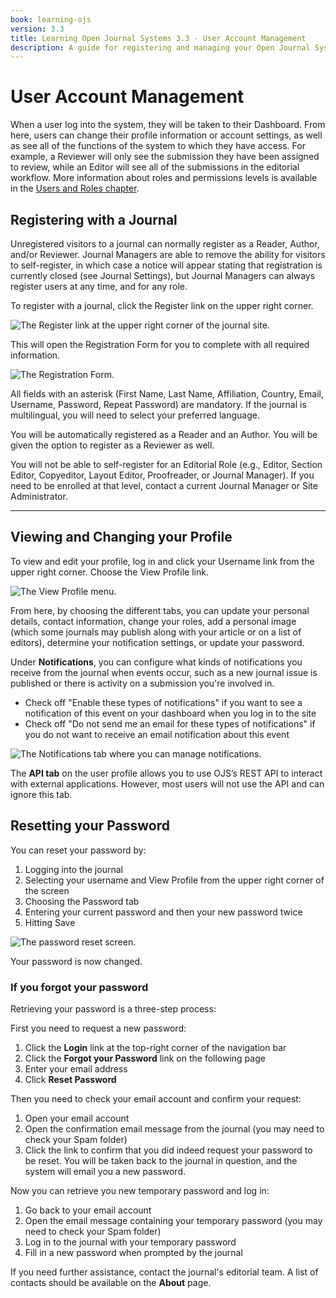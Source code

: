 ```yaml
---
book: learning-ojs
version: 3.3
title: Learning Open Journal Systems 3.3 - User Account Management
description: A guide for registering and managing your Open Journal Systems (OJS) account.
---
```


# User Account Management

When a user log into the system, they will be taken to their Dashboard. From here, users can change their profile information or account settings, as well as see all of the functions of the system to which they have access. For example, a Reviewer will only see the submission they have been assigned to review, while an Editor will see all of the submissions in the editorial workflow. More information about roles and permissions levels is available in the [Users and Roles chapter](./users-and-roles.md).

## Registering with a Journal

Unregistered visitors to a journal can normally register as a Reader, Author, and/or Reviewer. Journal Managers are able to remove the ability for visitors to self-register, in which case a notice will appear stating that registration is currently closed (see Journal Settings), but Journal Managers can always register users at any time, and for any role.

To register with a journal, click the Register link on the upper right corner.

![The Register link at the upper right corner of the journal site.](./assets/learning-ojs-3-registration.png)

This will open the Registration Form for you to complete with all required information.

![The Registration Form.](./assets/learning-ojs-3-registration-form.png)

All fields with an asterisk (First Name, Last Name, Affiliation, Country, Email, Username, Password, Repeat Password) are mandatory. If the journal is multilingual, you will need to select your preferred language.

You will be automatically registered as a Reader and an Author. You will be given the option to register as a Reviewer as well.

You will not be able to self-register for an Editorial Role (e.g., Editor, Section Editor, Copyeditor, Layout Editor, Proofreader, or Journal Manager). If you need to be enrolled at that level, contact a current Journal Manager or Site Administrator.

<hr />

## Viewing and Changing your Profile

To view and edit your profile, log in and click your Username link from the upper right corner. Choose the View Profile link.

![The View Profile menu.](./assets/learning-ojs3.1-ed-view-profile.png)

From here, by choosing the different tabs, you can update your personal details, contact information, change your roles, add a personal image (which some journals may publish along with your article or on a list of editors), determine your notification settings, or update your password.

Under **Notifications**, you can configure what kinds of notifications you receive from the journal when events occur, such as a new journal issue is published or there is activity on a submission you're involved in.

* Check off "Enable these types of notifications" if you want to see a notification of this event on your dashboard when you log in to the site
* Check off "Do not send me an email for these types of notifications" if you do not want to receive an email notification about this event

![The Notifications tab where you can manage notifications.](./assets/learning-ojs-3-user-notifications.png)

The **API tab** on the user profile allows you to use OJS’s REST API to interact with external applications.  However, most users will not use the API and can ignore this tab.

## Resetting your Password

You can reset your password by:

1. Logging into the journal
2. Selecting your username and View Profile from the upper right corner of the screen
3. Choosing the Password tab
4. Entering your current password and then your new password twice
5. Hitting Save

![The password reset screen.](./assets/learning-ojs3.1-ed-change-pw.png)

Your password is now changed.

### If you forgot your password

Retrieving your password is a three-step process:

First you need to request a new password:

1. Click the **Login** link at the top-right corner of the navigation bar
2. Click the **Forgot your Password** link on the following page
3. Enter your email address
4. Click **Reset Password**

Then you need to check your email account and confirm your request:

1. Open your email account
2. Open the confirmation email message from the journal (you may need to check your Spam folder)
3. Click the link to confirm that you did indeed request your password to be reset. You will be taken back to the journal in question, and the system will email you a new password.

Now you can retrieve you new temporary password and log in:

1. Go back to your email account
2. Open the email message containing your temporary password (you may need to check your Spam folder)
3. Log in to the journal with your temporary password
4. Fill in a new password when prompted by the journal

If you need further assistance, contact the journal's editorial team. A list of contacts should be available on the **About** page.
